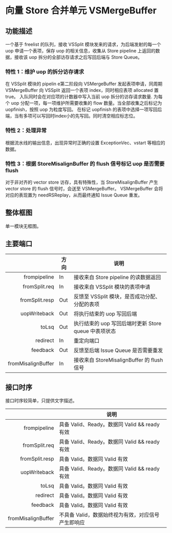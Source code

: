 # 向量 Store 合并单元 VSMergeBuffer

## 功能描述

一个基于 freelist 的队列，接收 VSSplit 模块发来的请求，为后端发射的每一个 uop 申请一个表项，保存 uop 的相关信息，收集从 Store
pipeline 上返回的数据，接收该 uop 拆分的全部访存请求之后写回后端与 Store Queue。

### 特性 1：维护 uop 的拆分访存请求

在 VSSplit 模块的 pipelin e第二阶段向 VSMergeBuffer 发起表项申请，同周期 VSMergeBuffer 向 VSSplit
返回一个表项 index，同时相应表项 allocated 置 true。 入队同时会在对应项的计数器中写入当前 uop 拆分的访存请求数量. 为每个 uop
分配一项，每一项维护所需要收集的 flow 数量。当全部收集之后标记为 uopfinish，按照 uop 为粒度写回。 在标记 uopfinish
的表项中选择一项写回后端，当有多项可以写回时index小的先写回。同时清空相应标志位。

### 特性 2：处理异常

根据流水线的输出信息，出现异常时正确的设置 ExceptionVec、vstart 等相应的数据。

### 特性 3：根据 StoreMisalignBuffer 的 flush 信号标记 uop 是否需要 flush

对于非对齐的 vector store 访存，具有特殊性，当 StoreMisalignBuffer 产生 vector store 的 flush
信号时，会送至 VSMergeBuffer。 VSMergeBuffer 会将对应的表现置为 needRSReplay，从而最终通知 Issue Queue
重发。


## 整体框图
单一模块无框图。

## 主要端口

|                    | 方向  | 说明                                  |
| -----------------: | --- | ----------------------------------- |
|       frompipeline | In  | 接收来自 Store pipeline 的读数据返回          |
|      fromSplit.req | In  | 接收来自 VSSplit 模块的表项申请                |
|     fromSplit.resp | Out | 反馈至 VSSplit 模块，是否成功分配、分配的表项         |
|       uopWriteback | Out | 将执行结束的 uop 写回后端                     |
|              toLsq | Out | 执行结束的 uop 写回后端时更新 Store queue 中表项状态 |
|           redirect | In  | 重定向端口                               |
|           feedback | Out | 反馈至后端 Issue Queue 是否需要重发            |
| fromMisalignBuffer | In  | 接收来自 StoreMisalignBuffer 的 flush 信号 |

## 接口时序

接口时序较简单，只提供文字描述。

|                    | 说明                                   |
| -----------------: | ------------------------------------ |
|       frompipeline | 具备 Valid、Ready。数据同 Valid && ready 有效 |
|      fromSplit.req | 具备 Valid、Ready。数据同 Valid && ready 有效 |
|     fromSplit.resp | 具备 Valid。数据同 Valid 有效                |
|       uopWriteback | 具备 Valid、Ready。数据同 Valid && ready 有效 |
|              toLsq | 具备 Valid。数据同 Valid 有效                |
|           redirect | 具备 Valid。数据同 Valid 有效                |
|           feedback | 具备 Valid。数据同 Valid 有效                |
| fromMisalignBuffer | 不具备 Valid，数据始终视为有效，对应信号产生即响应         |

